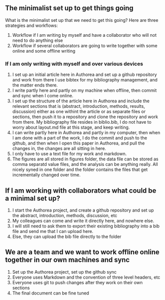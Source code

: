 ## The minimalist set up to get things going

What is the minimalist set up that we need to get this going? Here are three strategies and workflows:

1. Workflow if I am writing by myself and have a collaborator who will not need to do anything else
2. Workflow if several collaborators are going to write together with some online and some offline writing


### If I am only writing with myself and over various devices

1. I set up an initial article here in Authorea and set up a github repository and work from there I use bibtex for my bibliography management, and the matter ends there.
2. I write partly here and partly on my machine when offline, then commit and sync when I come online.
3. I set up the structure of the article here in Authorea and include the relevant sections that is (abstract, introduction, methods, results, discussion) either as one withint the article or as separate files or sections, then push it to a repository and clone the repository and work from there. My bibliography file resides in biblio.bib, I do not have to worry about layout.md file at this stage, and keep writing. 
4. I can write partly here in Authorea and partly in my computer, then when I am done with a part of the work, I do the commit and push to the github, and then when I open this paper in Authorea, and pull the changes in, the changes are all sitting in here. 
5. I only have to use a text file for my work and markdown. 
6. The figures are all stored in figures folder, the data file can be stored as comma separatd value files, and the analysis can be anything really. All nicely syned in one folder and the folder contains the files that get incrementally changed over time. 

## If I am working with collaborators what could be a minimal set up?

1. I start the Authorea project, and create a github repository and set up the abstract, introduction, methods, discussion, etc
2. My colleagues can come and write it directly here, and nowhere else.
3. I will still need to ask them to export their existing bibliography into a bib file and send me that I can upload here. 
4. Else, they can upload the bib file directly to the folder

## We are a team and we want to work offline online together in our own machines and sync

1. Set up the Authorea project, set up the github sync
2. Everyone uses Markdown and the convention of three level headers, etc
3. Everyone uses git to push changes after they work on their own sections
4. The final document can be fine tuned





    
    